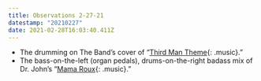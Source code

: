 ```yaml
---
title: Observations 2-27-21
datestamp: "20210227"
date: 2021-02-28T16:03:40.411Z
---
```

- The drumming on The Band’s cover of “[Third Man Theme](https://www.youtube.com/watch?v=3XfZizxzHrY){: .music}.”
- The bass-on-the-left (organ pedals), drums-on-the-right badass mix of Dr. John’s “[Mama Roux](https://www.youtube.com/watch?v=2Ee1eQ6Rbnk){: .music}.”